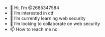 - 👋 Hi, I’m @2685347584
- 👀 I’m interested in ctf
- 🌱 I’m currently learning web security
- 💞️ I’m looking to collaborate on web security
- 📫 How to reach me no

<!---
2685347584/2685347584 is a ✨ special ✨ repository because its `README.md` (this file) appears on your GitHub profile.
You can click the Preview link to take a look at your changes.
--->
